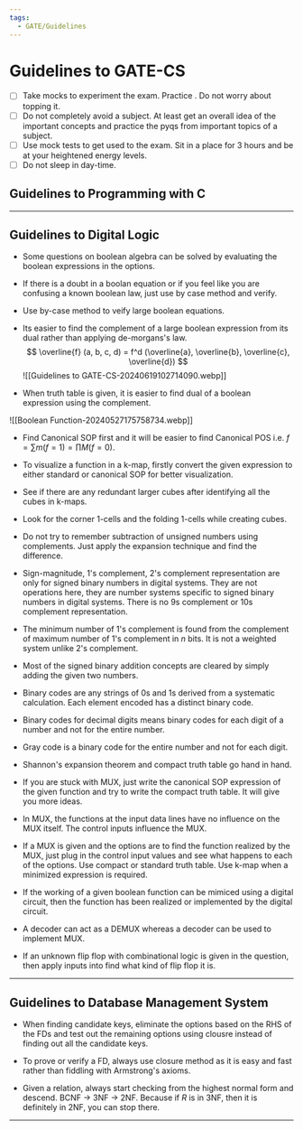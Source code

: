 ```yaml
---
tags:
  - GATE/Guidelines
---
```

# Guidelines to GATE-CS

- [ ] Take mocks to experiment the exam. Practice . Do not worry about topping it.
- [ ] Do not completely avoid a subject. At least get an overall idea of the important concepts and practice the pyqs from important topics of a subject.
- [ ] Use mock tests to get used to the exam. Sit in a place for 3 hours and be at your heightened energy levels.
- [ ] Do not sleep in day-time.

## Guidelines to Programming with C


---
## Guidelines to Digital Logic

- Some questions on boolean algebra can be solved by evaluating the boolean expressions in the options.
- If there is a doubt in a boolan equation or if you feel like you are confusing a known boolean law, just use by case method and verify.
- Use by-case method to veify large boolean equations.
- Its easier to find the complement of a large boolean expression from its dual rather than applying de-morgans's law.
$$
\overline{f} (a, b, c, d) = f^d (\overline{a}, \overline{b}, \overline{c}, \overline{d})
$$
![[Guidelines to GATE-CS-20240619102714090.webp]]

- When truth table is given, it is easier to find dual of a boolean expression using the complement.

![[Boolean Function-20240527175758734.webp]]

- Find Canonical SOP first and it will be easier to find Canonical POS i.e. $f = \sum m (f = 1) = \prod M (f = 0)$.
- To visualize a function in a k-map, firstly convert the given expression to either standard or canonical SOP for better visualization.
- See if there are any redundant larger cubes after identifying all the cubes in k-maps.
- Look for the corner 1-cells and the folding 1-cells while creating cubes.


- Do not try to remember subtraction of unsigned numbers using complements. Just apply the expansion technique and find the difference.
- Sign-magnitude, 1's complement, 2's complement representation are only for signed binary numbers in digital systems. They are not operations here, they are number systems specific to signed binary numbers in digital systems. There is no 9s complement or 10s complement representation.
- The minimum number of 1's complement is found from the complement of maximum number of 1's complement in $n$ bits. It is not a weighted system unlike 2's complement.
- Most of the signed binary addition concepts are cleared by simply adding the given two numbers.
- Binary codes are any strings of 0s and 1s derived from a systematic calculation. Each element encoded has a distinct binary code.
- Binary codes for decimal digits means binary codes for each digit of a number and not for the entire number.
- Gray code is a binary code for the entire number and not for each digit.


- Shannon's expansion theorem and compact truth table go hand in hand.
- If you are stuck with MUX, just write the canonical SOP expression of the given function and try to write the compact truth table. It will give you more ideas.
- In MUX, the functions at the input data lines have no influence on the MUX itself. The control inputs influence the MUX.
- If a MUX is given and the options are to find the function realized by the MUX, just plug in the control input values and see what happens to each of the options. Use compact or standard truth table. Use k-map when a minimized expression is required.
- If the working of a given boolean function can be mimiced using a digital circuit, then the function has been realized or implemented by the digital circuit.
- A decoder can act as a DEMUX whereas a decoder can be used to implement MUX. 


- If an unknown flip flop with combinational logic is given in the question, then apply inputs into find what kind of flip flop it is.


---
## Guidelines to Database Management System

- When finding candidate keys, eliminate the options based on the RHS of the FDs and test out the remaining options using clousre instead of finding out all the candidate keys.

- To prove or verify a FD, always use closure method as it is easy and fast rather than fiddling with Armstrong's axioms.

- Given a relation, always start checking from the highest normal form and descend. BCNF $\to$ 3NF $\to$ 2NF. Because if $R$ is in 3NF, then it is definitely in 2NF, you can stop there.



---